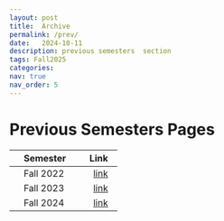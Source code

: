 ```yaml
---
layout: post
title:  Archive
permalink: /prev/
date:   2024-10-11
description: previous semesters  section
tags: Fall2025
categories:
nav: true
nav_order: 5
---
```

# Previous Semesters Pages

| &nbsp; &nbsp; Semester &nbsp; &nbsp;   | &nbsp; Link  &nbsp; |
|---------------------------------------|----------: |
| &nbsp; &nbsp; Fall 2022 &nbsp; &nbsp; | &nbsp; <a href='/Fall2022'>link</a> &nbsp; |
| &nbsp; &nbsp; Fall 2023 &nbsp; &nbsp; | &nbsp; <a href='/Fall2023'>link</a> &nbsp; |
| &nbsp; &nbsp; Fall 2024 &nbsp; &nbsp; | &nbsp; <a href='/Fall2024'>link</a> &nbsp; |
